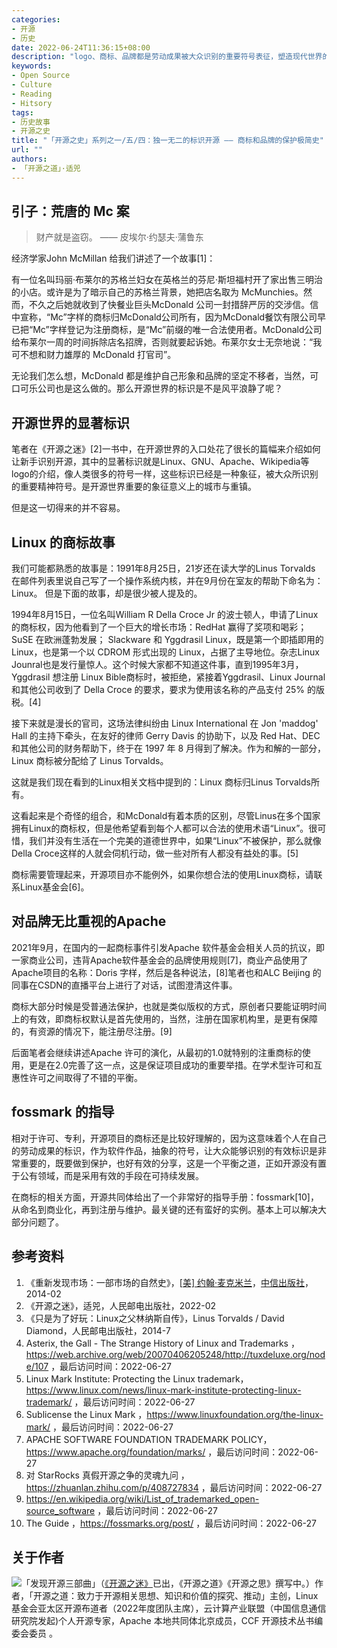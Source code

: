 ```yaml
---
categories:
- 开源
- 历史
date: 2022-06-24T11:36:15+08:00
description: "logo、商标、品牌都是劳动成果被大众识别的重要符号表征，塑造现代世界的重要特征之一，尤其是全球化的资本主义崛起，以可口可乐、麦当劳为标识，开源项目概莫能外，为非专业人士呈现的时候，俨然是一种象征，开源世界得以矗立的基石，被世人所识别的重要符号，但是无底线的分享也会被投机者利用，又该如何保护？"
keywords:
- Open Source
- Culture
- Reading
- Hitsory
tags:
- 历史故事
- 开源之史
title: "「开源之史」系列之一/五/四：独一无二的标识开源 —— 商标和品牌的保护极简史"
url: ""
authors:
- 「开源之道」·适兕
---
```


## 引子：荒唐的 Mc 案

> 财产就是盗窃。
>    —— 皮埃尔·约瑟夫·蒲鲁东

经济学家John McMillan 给我们讲述了一个故事[1]：

有一位名叫玛丽·布莱尔的苏格兰妇女在英格兰的芬尼·斯坦福村开了家出售三明治的小店。或许是为了暗示自己的苏格兰背景，她把店名取为 McMunchies。然而，不久之后她就收到了快餐业巨头McDonald 公司一封措辞严厉的交涉信。信中宣称，“Mc”字样的商标归McDonald公司所有，因为McDonald餐饮有限公司早已把“Mc”字样登记为注册商标，是“Mc”前缀的唯一合法使用者。McDonald公司给布莱尔一周的时间拆除店名招牌，否则就要起诉她。布莱尔女士无奈地说：“我可不想和财力雄厚的 McDonald 打官司”。

无论我们怎么想，McDonald 都是维护自己形象和品牌的坚定不移者，当然，可口可乐公司也是这么做的。那么开源世界的标识是不是风平浪静了呢？

## 开源世界的显著标识

笔者在《开源之迷》[2]一书中，在开源世界的入口处花了很长的篇幅来介绍如何让新手识别开源，其中的显著标识就是Linux、GNU、Apache、Wikipedia等logo的介绍，像人类很多的符号一样，这些标识已经是一种象征，被大众所识别的重要精神符号。是开源世界重要的象征意义上的城市与重镇。

但是这一切得来的并不容易。

## Linux 的商标故事

我们可能都熟悉的故事是：1991年8月25日，21岁还在读大学的Linus Torvalds 在邮件列表里说自己写了一个操作系统内核，并在9月份在室友的帮助下命名为：Linux。 但是下面的故事，却是很少被人提及的。

1994年8月15日，一位名叫William R Della Croce Jr  的波士顿人，申请了Linux的商标权，因为他看到了一个巨大的增长市场：RedHat 赢得了奖项和喝彩； SuSE 在欧洲蓬勃发展； Slackware 和 Yggdrasil Linux，既是第一个即插即用的 Linux，也是第一个以 CDROM 形式出现的 Linux，占据了主导地位。杂志Linux Jounral也是发行量惊人。这个时候大家都不知道这件事，直到1995年3月，Yggdrasil 想注册 Linux Bible商标时，被拒绝，紧接着Yggdrasil、Linux Journal 和其他公司收到了 Della Croce 的要求，要求为使用该名称的产品支付 25% 的版税。[4]

接下来就是漫长的官司，这场法律纠纷由 Linux International 在 Jon 'maddog' Hall 的主持下牵头，在友好的律师 Gerry Davis 的协助下，以及 Red Hat、DEC 和其他公司的财务帮助下，终于在 1997 年 8 月得到了解决。作为和解的一部分，Linux 商标被分配给了 Linus Torvalds。

这就是我们现在看到的Linux相关文档中提到的：Linux 商标归Linus Torvalds所有。

这看起来是个奇怪的组合，和McDonald有着本质的区别，尽管Linus在多个国家拥有Linux的商标权，但是他希望看到每个人都可以合法的使用术语“Linux”。很可惜，我们并没有生活在一个完美的道德世界中，如果“Linux”不被保护，那么就像Della Croce这样的人就会伺机行动，做一些对所有人都没有益处的事。[5]

商标需要管理起来，开源项目亦不能例外，如果你想合法的使用Linux商标，请联系Linux基金会[6]。

## 对品牌无比重视的Apache

2021年9月，在国内的一起商标事件引发Apache 软件基金会相关人员的抗议，即一家商业公司，违背Apache软件基金会的品牌使用规则[7]，商业产品使用了Apache项目的名称：Doris 字样，然后是各种说法，[8]笔者也和ALC Beijing 的同事在CSDN的直播平台上进行了对话，试图澄清这件事。

商标大部分时候是受普通法保护，也就是类似版权的方式，原创者只要能证明时间上的有效，即商标权默认是首先使用的，当然，注册在国家机构里，是更有保障的，有资源的情况下，能注册尽注册。[9]

后面笔者会继续讲述Apache 许可的演化，从最初的1.0就特别的注重商标的使用，更是在2.0完善了这一点，这是保证项目成功的重要举措。在学术型许可和互惠性许可之间取得了不错的平衡。

## fossmark 的指导

相对于许可、专利，开源项目的商标还是比较好理解的，因为这意味着个人在自己的劳动成果的标识，作为软件作品，抽象的符号，让大众能够识别的有效标识是非常重要的，既要做到保护，也好有效的分享，这是一个平衡之道，正如开源没有置于公有领域，而是采用有效的手段在可持续发展。

在商标的相关方面，开源共同体给出了一个非常好的指导手册：fossmark[10]，从命名到商业化，再到注册与维护。最关键的还有蛮好的实例。基本上可以解决大部分问题了。

## 参考资料

1.  《重新发现市场：一部市场的自然史》，[[美\] 约翰·麦克米兰](https://book.douban.com/search/约翰·麦克米兰)，[中信出版社](https://book.douban.com/press/2400)，2014-02
2.  《开源之迷》，适兕，人民邮电出版社，2022-02
3.  《只是为了好玩：Linux之父林纳斯自传》，Linus Torvalds / David Diamond，人民邮电出版社，2014-7
4.   Asterix, the Gall - The Strange History of Linux and Trademarks ，https://web.archive.org/web/20070406205248/http://tuxdeluxe.org/node/107 ，最后访问时间：2022-06-27
5.   Linux Mark Institute: Protecting the Linux trademark， https://www.linux.com/news/linux-mark-institute-protecting-linux-trademark/ ，最后访问时间：2022-06-27
6.   Sublicense the Linux Mark ，https://www.linuxfoundation.org/the-linux-mark/ ，最后访问时间：2022-06-27
7.   APACHE SOFTWARE FOUNDATION TRADEMARK POLICY，https://www.apache.org/foundation/marks/ ，最后访问时间：2022-06-27
8.   对 StarRocks 真假开源之争的灵魂九问 ， https://zhuanlan.zhihu.com/p/408727834 ，最后访问时间：2022-06-27
9.   https://en.wikipedia.org/wiki/List_of_trademarked_open-source_software ，最后访问时间：2022-06-27
10.  The Guide ，https://fossmarks.org/post/  ，最后访问时间：2022-06-27

## 关于作者

![](/public/kuosi-face-of-os.png)「发现开源三部曲」（[《开源之迷》](posts/book-of-open-source/the-fascinating-of-open-source/)已出，《开源之道》《开源之思》撰写中。）作者，「开源之道：致力于开源相关思想、知识和价值的探究、推动」主创，Linux基金会亚太区开源布道者（2022年度团队主席），云计算产业联盟（中国信息通信研究院发起)个人开源专家，Apache 本地共同体北京成员，CCF 开源技术丛书编委会委员 。
